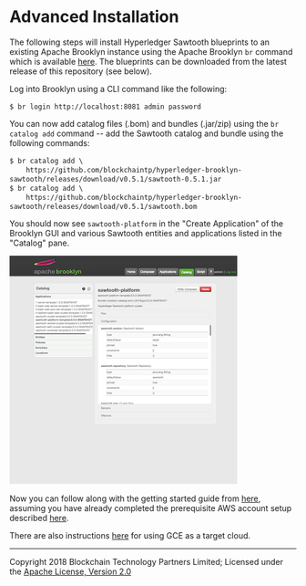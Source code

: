 Advanced Installation
=====================

The following steps will install Hyperledger Sawtooth blueprints to an existing
Apache Brooklyn instance using the Apache Brooklyn `br` command which is available
[here](https://brooklyn.apache.org/v/latest/ops/cli/). The blueprints can be downloaded from the latest release of this repository (see below).

Log into Brooklyn using a CLI command like the following:

    $ br login http://localhost:8081 admin password

You can now add catalog files (.bom) and bundles (.jar/zip) using the `br catalog add`
command -- add the Sawtooth catalog and bundle using the following commands:

    $ br catalog add \
        https://github.com/blockchaintp/hyperledger-brooklyn-sawtooth/releases/download/v0.5.1/sawtooth-0.5.1.jar
    $ br catalog add \
        https://github.com/blockchaintp/hyperledger-brooklyn-sawtooth/releases/download/v0.5.1/sawtooth.bom

You should now see `sawtooth-platform` in the "Create Application" of the Brooklyn GUI and various Sawtooth entities and applications listed in the "Catalog" pane.

![Apache Brooklyn Catalog](./images/apache-brooklyn-catalog.png)

Now you can follow along with the getting started guide from [here](./getting-started.md#configure-and-add-an-aws-deployment-location), assuming you have already completed the prerequisite AWS account setup described [here](./aws-setup.md).

There are also instructions [here](./gce-setup.md) for using GCE as a target cloud.

---
Copyright 2018 Blockchain Technology Partners Limited; Licensed under the [Apache License, Version 2.0](../LICENSE)
